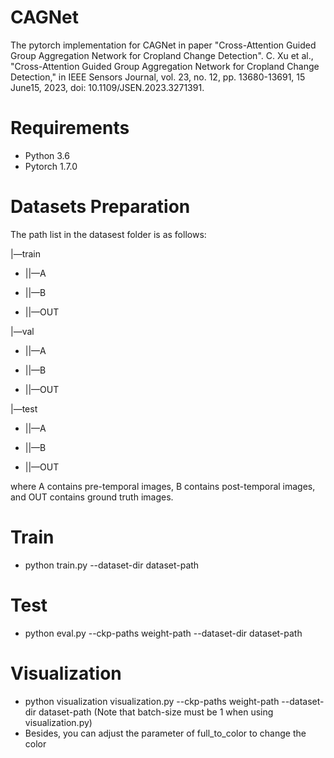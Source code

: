 # CAGNet
The pytorch implementation for CAGNet in paper "Cross-Attention Guided Group Aggregation Network for Cropland Change Detection".
C. Xu et al., "Cross-Attention Guided Group Aggregation Network for Cropland Change Detection," in IEEE Sensors Journal, vol. 23, no. 12, pp. 13680-13691, 15 June15, 2023, doi: 10.1109/JSEN.2023.3271391.
# Requirements
* Python 3.6
* Pytorch 1.7.0

# Datasets Preparation
The path list in the datasest folder is as follows:

|—train

* ||—A

* ||—B

* ||—OUT

|—val

* ||—A

* ||—B

* ||—OUT

|—test

* ||—A

* ||—B

* ||—OUT


where A contains pre-temporal images, B contains post-temporal images, and OUT contains ground truth images.
# Train
* python train.py --dataset-dir dataset-path
# Test
* python eval.py --ckp-paths weight-path --dataset-dir dataset-path
# Visualization
* python visualization visualization.py --ckp-paths weight-path --dataset-dir dataset-path (Note that batch-size must be 1 when using visualization.py)
* Besides, you can adjust the parameter of full_to_color to change the color
